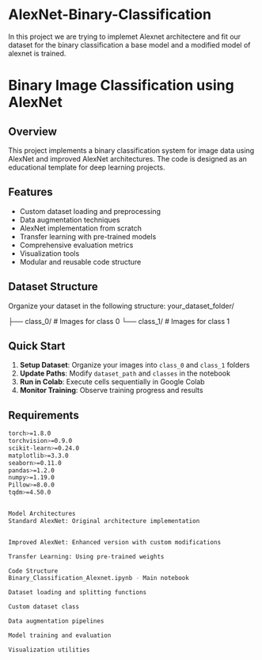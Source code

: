 # AlexNet-Binary-Classification
In this project we are trying to implemet Alexnet architectere and fit our dataset for the binary classification a base model and a modified model of alexnet is trained.
# Binary Image Classification using AlexNet

## Overview
This project implements a binary classification system for image data using AlexNet and improved AlexNet architectures. The code is designed as an educational template for deep learning projects.

## Features
- Custom dataset loading and preprocessing
- Data augmentation techniques
- AlexNet implementation from scratch
- Transfer learning with pre-trained models
- Comprehensive evaluation metrics
- Visualization tools
- Modular and reusable code structure

## Dataset Structure
Organize your dataset in the following structure:
your_dataset_folder/

├── class_0/ # Images for class 0
└── class_1/ # Images for class 1



## Quick Start
1. **Setup Dataset**: Organize your images into `class_0` and `class_1` folders
2. **Update Paths**: Modify `dataset_path` and `classes` in the notebook
3. **Run in Colab**: Execute cells sequentially in Google Colab
4. **Monitor Training**: Observe training progress and results

## Requirements
```bash
torch>=1.8.0
torchvision>=0.9.0
scikit-learn>=0.24.0
matplotlib>=3.3.0
seaborn>=0.11.0
pandas>=1.2.0
numpy>=1.19.0
Pillow>=8.0.0
tqdm>=4.50.0


Model Architectures
Standard AlexNet: Original architecture implementation


Improved AlexNet: Enhanced version with custom modifications

Transfer Learning: Using pre-trained weights

Code Structure
Binary_Classification_Alexnet.ipynb - Main notebook

Dataset loading and splitting functions

Custom dataset class

Data augmentation pipelines

Model training and evaluation

Visualization utilities

